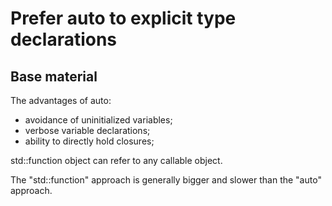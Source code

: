 Prefer auto to explicit type declarations
=========================================

Base material
-------------

The advantages of auto:
- avoidance of uninitialized variables;
- verbose variable declarations;
- ability to directly hold closures;

std::function object can refer to any callable object.

The "std::function" approach is generally bigger and slower than
the "auto" approach.

